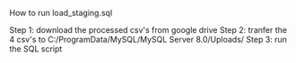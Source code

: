 How to run load_staging.sql

Step 1: download the processed csv's from google drive
Step 2: tranfer the 4 csv's to C:/ProgramData/MySQL/MySQL Server 8.0/Uploads/
Step 3: run the SQL script